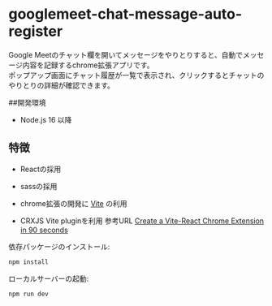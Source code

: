 # googlemeet-chat-message-auto-register

Google Meetのチャット欄を開いてメッセージをやりとりすると、自動でメッセージ内容を記録するchrome拡張アプリです。  
ポップアップ画面にチャット履歴が一覧で表示され、クリックするとチャットのやりとりの詳細が確認できます。

##開発環境
- Node.js 16 以降

## 特徴
- Reactの採用
- sassの採用

- chrome拡張の開発に [Vite](https://ja.vitejs.dev/) の利用  
- CRXJS Vite pluginを利用  参考URL [Create a Vite-React Chrome Extension in 90 seconds](https://dev.to/jacksteamdev/create-a-vite-react-chrome-extension-in-90-seconds-3df7)

依存パッケージのインストール:

```bash
npm install
```

ローカルサーバーの起動:

```bash
npm run dev
```
